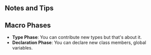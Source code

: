 ## Notes and Tips


## Macro Phases
- **Type Phase**: You can contribute new types but that's about it.
- **Declaration Phase**: You can declare new class members, global variables.